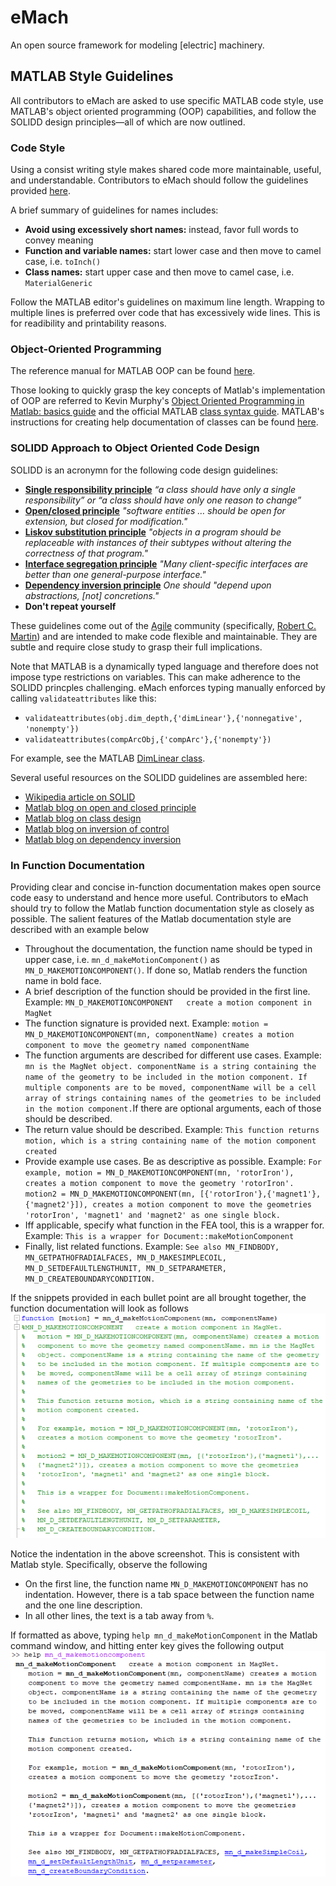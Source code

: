 # eMach
An open source framework for modeling [electric] machinery.

## MATLAB Style Guidelines

All contributors to eMach are asked to use specific MATLAB code style, use MATLAB's object oriented programming (OOP) capabilities, and follow the SOLIDD design principles&mdash;all of which are now outlined.

### Code Style
Using a consist writing style makes shared code more maintainable, useful, and understandable. Contributors to eMach should follow the guidelines provided [here](styleGuidelines/matlabStyle2book.pdf). 

A brief summary of guidelines for names includes:
- **Avoid using excessively short names:** instead, favor full words to convey meaning
- **Function and variable names:** start lower case and then move to camel case, i.e. `toInch()`
- **Class names:** start upper case and then move to camel case, i.e. `MaterialGeneric`


Follow the MATLAB editor's guidelines on maximum line length. Wrapping to multiple lines is preferred over code that has excessively wide lines. This is for readibility and printability reasons.

### Object-Oriented Programming
The reference manual for MATLAB OOP can be found [here](https://www.mathworks.com/help/pdf_doc/matlab/matlab_oop.pdf).

Those looking to quickly grasp the key concepts of Matlab's implementation of OOP are referred to Kevin Murphy's [Object Oriented Programming in Matlab: basics guide](https://www.cs.ubc.ca/~murphyk/Software/matlabTutorial/html/objectOriented.html) and the official MATLAB [class syntax guide](https://www.mathworks.com/help/matlab/class-syntax-guide.html). MATLAB's instructions for creating help documentation of classes can be found [here](https://www.mathworks.com/help/matlab/matlab_prog/create-help-for-classes.html).

### SOLIDD Approach to Object Oriented Code Design
SOLIDD is an acronymn for the following code design guidelines:

- [**Single responsibility principle**](https://web.archive.org/web/20150202200348/http://www.objectmentor.com/resources/articles/srp.pdf) _“a class should have only a single responsibility” or “a class should have only one reason to change”_
- [**Open/closed principle**](https://web.archive.org/web/20150905081105/http://www.objectmentor.com/resources/articles/ocp.pdf) _"software entities … should be open for extension, but closed for modification."_
- [**Liskov substitution principle**](https://web.archive.org/web/20150905081111/http://www.objectmentor.com/resources/articles/lsp.pdf) _"objects in a program should be replaceable with instances of their subtypes without altering the correctness of that program."_
- [**Interface segregation principle**](https://web.archive.org/web/20150905081110/http://www.objectmentor.com/resources/articles/isp.pdf) _"Many client-specific interfaces are better than one general-purpose interface."_
- [**Dependency inversion principle**](https://web.archive.org/web/20150905081103/http://www.objectmentor.com/resources/articles/dip.pdf) _One should "depend upon abstractions, [not] concretions."_
- **Don't repeat yourself**

These guidelines come out of the [Agile](https://en.wikipedia.org/wiki/Agile_software_development) community (specifically, [Robert C. Martin](https://en.wikipedia.org/wiki/Robert_C._Martin)) and are intended to make code flexible and maintainable. They are subtle and require close study to grasp their full implications.  

Note that MATLAB is a dynamically typed language and therefore does not impose type restrictions on variables. This can make adherence to the SOLIDD princples challenging. eMach enforces typing manually enforced by calling `validateattributes` like this:
- `validateattributes(obj.dim_depth,{'dimLinear'},{'nonnegative', 'nonempty'})`
- `validateattributes(compArcObj,{'compArc'},{'nonempty'})`

For example, see the MATLAB [DimLinear class](https://github.com/Severson-Group/eMach/blob/73293d352750b54190ffbddf509158881f4d8c1f/model_obj/dimensions/DimLinear.m).

Several useful resources on the SOLIDD guidelines are assembled here:
- [Wikipedia article on SOLID](https://en.wikipedia.org/wiki/SOLID)
- [Matlab blog on open and closed principle](https://blogs.mathworks.com/developer/2015/12/18/open-and-extensible/)
- [Matlab blog on class design](https://blogs.mathworks.com/developer/2016/01/16/making-code-usable-useful-and-testable/)
- [Matlab blog on inversion of control](https://blogs.mathworks.com/developer/2016/02/16/inversion-of-control/)
- [Matlab blog on dependency inversion](https://blogs.mathworks.com/developer/2016/02/24/dependency-injection/)

### In Function Documentation
Providing clear and concise in-function documentation makes open source code easy to understand and hence more useful. Contributors to eMach should try to follow the Matlab function documentation style as closely as possible.
The salient features of the Matlab documentation style are described with an example below

- Throughout the documentation, the function name should be typed in upper case, i.e. `mn_d_makeMotionComponent()` as `MN_D_MAKEMOTIONCOMPONENT()`. If done so, Matlab renders the function name in bold face.
- A brief description of the function should be provided in the first line. Example: `MN_D_MAKEMOTIONCOMPONENT   create a motion component in MagNet`
- The function signature is provided next. Example: `motion = MN_D_MAKEMOTIONCOMPONENT(mn, componentName) creates a motion component to move the geometry named componentName`
- The function arguments are described for different use cases. Example: `mn is the MagNet object. componentName is a string containing the name of the geometry to be included in the motion component. If multiple components are to be moved, componentName will be a cell array of strings containing names of the geometries to be included in the motion component.`If there are optional arguments, each of those should be described.
- The return value should be described. Example: `This function returns motion, which is a string containing name of the motion component created`
- Provide example use cases. Be as descriptive as possible. Example: `For example, motion = MN_D_MAKEMOTIONCOMPONENT(mn, 'rotorIron'), creates a motion component to move the geometry 'rotorIron'. motion2 = MN_D_MAKEMOTIONCOMPONENT(mn, [{'rotorIron'},{'magnet1'},{'magnet2'}]), creates a motion component to move the geometries 'rotorIron', 'magnet1' and 'magnet2' as one single block.`
- Iff applicable, specify what function in the FEA tool, this is a wrapper for. Example: `This is a wrapper for Document::makeMotionComponent` 
- Finally, list related functions. Example: `See also MN_FINDBODY, MN_GETPATHOFRADIALFACES, MN_D_MAKESIMPLECOIL, MN_D_SETDEFAULTLENGTHUNIT, MN_D_SETPARAMETER, MN_D_CREATEBOUNDARYCONDITION.`
 
If the snippets provided in each bullet point are all brought together, the function documentation will look as follows
![image](./exampleMatlabDocumentation.PNG)

Notice the indentation in the above screenshot. This is consistent with Matlab style. Specifically, observe the following
- On the first line, the function name `MN_D_MAKEMOTIONCOMPONENT` has no indentation. However, there is a tab space between the function name and the one line description. 
- In all other lines, the text is a tab away from `%`.

If formatted as above, typing `help mn_d_makeMotionComponent` in the Matlab command window, and hitting enter key gives the following output
![image](./exampleMatlabHelp.PNG) 
